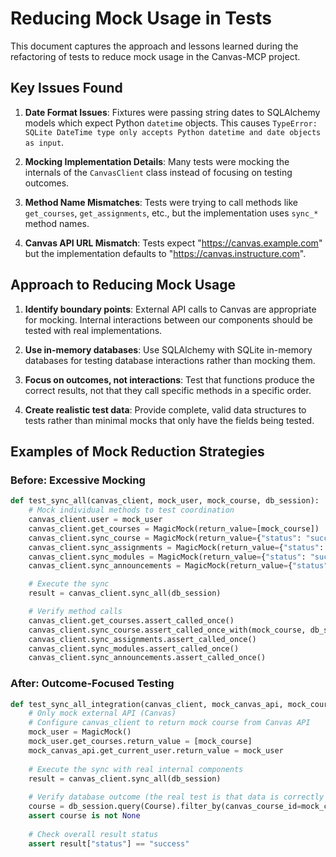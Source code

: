 # Reducing Mock Usage in Tests

This document captures the approach and lessons learned during the refactoring of tests to reduce mock usage in the Canvas-MCP project.

## Key Issues Found

1. **Date Format Issues**: Fixtures were passing string dates to SQLAlchemy models which expect Python `datetime` objects. This causes `TypeError: SQLite DateTime type only accepts Python datetime and date objects as input`.

2. **Mocking Implementation Details**: Many tests were mocking the internals of the `CanvasClient` class instead of focusing on testing outcomes.

3. **Method Name Mismatches**: Tests were trying to call methods like `get_courses`, `get_assignments`, etc., but the implementation uses `sync_*` method names.

4. **Canvas API URL Mismatch**: Tests expect "https://canvas.example.com" but the implementation defaults to "https://canvas.instructure.com".

## Approach to Reducing Mock Usage

1. **Identify boundary points**: External API calls to Canvas are appropriate for mocking. Internal interactions between our components should be tested with real implementations.

2. **Use in-memory databases**: Use SQLAlchemy with SQLite in-memory databases for testing database interactions rather than mocking them.

3. **Focus on outcomes, not interactions**: Test that functions produce the correct results, not that they call specific methods in a specific order.

4. **Create realistic test data**: Provide complete, valid data structures to tests rather than minimal mocks that only have the fields being tested.

## Examples of Mock Reduction Strategies

### Before: Excessive Mocking
```python
def test_sync_all(canvas_client, mock_user, mock_course, db_session):
    # Mock individual methods to test coordination
    canvas_client.user = mock_user
    canvas_client.get_courses = MagicMock(return_value=[mock_course])
    canvas_client.sync_course = MagicMock(return_value={"status": "success", "course_id": 1})
    canvas_client.sync_assignments = MagicMock(return_value={"status": "success", "count": 5})
    canvas_client.sync_modules = MagicMock(return_value={"status": "success", "modules_count": 3, "items_count": 10})
    canvas_client.sync_announcements = MagicMock(return_value={"status": "success", "count": 2})

    # Execute the sync
    result = canvas_client.sync_all(db_session)

    # Verify method calls
    canvas_client.get_courses.assert_called_once()
    canvas_client.sync_course.assert_called_once_with(mock_course, db_session)
    canvas_client.sync_assignments.assert_called_once()
    canvas_client.sync_modules.assert_called_once()
    canvas_client.sync_announcements.assert_called_once()
```

### After: Outcome-Focused Testing
```python
def test_sync_all_integration(canvas_client, mock_canvas_api, mock_course, db_session):
    # Only mock external API (Canvas)
    # Configure canvas_client to return mock course from Canvas API
    mock_user = MagicMock()
    mock_user.get_courses.return_value = [mock_course]
    mock_canvas_api.get_current_user.return_value = mock_user
    
    # Execute the sync with real internal components
    result = canvas_client.sync_all(db_session)
    
    # Verify database outcome (the real test is that data is correctly created)
    course = db_session.query(Course).filter_by(canvas_course_id=mock_course.id).first()
    assert course is not None
    
    # Check overall result status
    assert result["status"] == "success"
```
